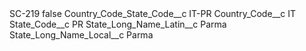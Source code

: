 <?xml version="1.0" encoding="UTF-8"?>
<CustomMetadata xmlns="http://soap.sforce.com/2006/04/metadata" xmlns:xsi="http://www.w3.org/2001/XMLSchema-instance" xmlns:xsd="http://www.w3.org/2001/XMLSchema">
    <label>SC-219</label>
    <protected>false</protected>
    <values>
        <field>Country_Code_State_Code__c</field>
        <value xsi:type="xsd:string">IT-PR</value>
    </values>
    <values>
        <field>Country_Code__c</field>
        <value xsi:type="xsd:string">IT</value>
    </values>
    <values>
        <field>State_Code__c</field>
        <value xsi:type="xsd:string">PR</value>
    </values>
    <values>
        <field>State_Long_Name_Latin__c</field>
        <value xsi:type="xsd:string">Parma</value>
    </values>
    <values>
        <field>State_Long_Name_Local__c</field>
        <value xsi:type="xsd:string">Parma</value>
    </values>
</CustomMetadata>
